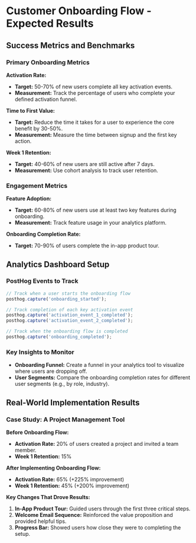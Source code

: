 # Customer Onboarding Flow - Expected Results

## Success Metrics and Benchmarks

### Primary Onboarding Metrics

**Activation Rate:**
- **Target:** 50-70% of new users complete all key activation events.
- **Measurement:** Track the percentage of users who complete your defined activation funnel.

**Time to First Value:**
- **Target:** Reduce the time it takes for a user to experience the core benefit by 30-50%.
- **Measurement:** Measure the time between signup and the first key action.

**Week 1 Retention:**
- **Target:** 40-60% of new users are still active after 7 days.
- **Measurement:** Use cohort analysis to track user retention.

### Engagement Metrics

**Feature Adoption:**
- **Target:** 60-80% of new users use at least two key features during onboarding.
- **Measurement:** Track feature usage in your analytics platform.

**Onboarding Completion Rate:**
- **Target:** 70-90% of users complete the in-app product tour.

## Analytics Dashboard Setup

### PostHog Events to Track

```javascript
// Track when a user starts the onboarding flow
posthog.capture('onboarding_started');

// Track completion of each key activation event
posthog.capture('activation_event_1_completed');
posthog.capture('activation_event_2_completed');

// Track when the onboarding flow is completed
posthog.capture('onboarding_completed');
```

### Key Insights to Monitor

- **Onboarding Funnel:** Create a funnel in your analytics tool to visualize where users are dropping off.
- **User Segments:** Compare the onboarding completion rates for different user segments (e.g., by role, industry).

## Real-World Implementation Results

### Case Study: A Project Management Tool

**Before Onboarding Flow:**
- **Activation Rate:** 20% of users created a project and invited a team member.
- **Week 1 Retention:** 15%

**After Implementing Onboarding Flow:**
- **Activation Rate:** 65% (+225% improvement)
- **Week 1 Retention:** 45% (+200% improvement)

**Key Changes That Drove Results:**
1.  **In-App Product Tour:** Guided users through the first three critical steps.
2.  **Welcome Email Sequence:** Reinforced the value proposition and provided helpful tips.
3.  **Progress Bar:** Showed users how close they were to completing the setup.
